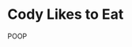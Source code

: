 <html>
	<head>
		<title>Cody Suck Big Weiner</title>
	</head>
	<body>
		<h1>Cody Likes to Eat</h1>
		<p>POOP</p>
	</body>
</html>
